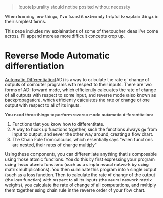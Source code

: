 > [!quote]plurality should not be posited without necessity

When learning new things, I've found it extremely helpful to explain things in their simplest forms.

This page includes my explainations of some of the tougher ideas I've come across. I'll append more as more difficult concepts crop up.

# Reverse Mode Automatic differentiation #

[Automatic Differentiation](https://en.wikipedia.org/wiki/Automatic_differentiation)(AD) is a way to calculate the rate of change of outputs of computer programs with respect to their inputs. There are two forms of AD: forward mode, which efficientily calculates the rate of change of all outputs with respect to some input, and reverse mode (also known as backpropagation), which efficiently calculates the rate of change of one output with respect to all of its inputs.

You need three things to perform reverse mode automatic differentitation:
1. Functions that you know how to differentitate.
2. A way to hook up functions together, such the functions always go from input to output, and never the other way around, creating a flow chart.
3. The Chain Rule from calculus, which essentially says "when functions are nested, their rates of change multiply"

Using these components, you can differentiate anything that is composable using those atomic functions. You do this by first expressing your program using these atomic functions (such as a simple neural network by using matrix multiplications). You then culminate this program into a single output (such as a loss function. Then to calculate the rate of change of the output (the loss function) with respect to all its inputs (the neural network matrix weights), you calculate the rate of change of all computations, and multiply them together using chain rule in the reverse order of your flow chart.
